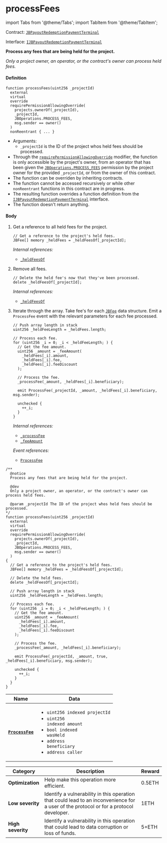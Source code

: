 # processFees

import Tabs from '@theme/Tabs';
import TabItem from '@theme/TabItem';

Contract: [`JBPayoutRedemptionPaymentTerminal`](/dev/api/v2/contracts/or-payment-terminals/or-abstract/jbpayoutredemptionpaymentterminal/README.md)​‌

Interface: [`IJBPayoutRedemptionPaymentTerminal`](/dev/api/v2/interfaces/ijbpayoutredemptionpaymentterminal.md)

<Tabs>
<TabItem value="Step by step" label="Step by step">

**Process any fees that are being held for the project.**

_Only a project owner, an operator, or the contract's owner can process held fees._

#### Definition

```
function processFees(uint256 _projectId)
  external
  virtual
  override
  requirePermissionAllowingOverride(
    projects.ownerOf(_projectId),
    _projectId,
    JBOperations.PROCESS_FEES,
    msg.sender == owner()
  )
  nonReentrant { ... }
```

* Arguments:
  * `_projectId` is the ID of the project whos held fees should be processed.
* Through the [`requirePermissionAllowingOverride`](/dev/api/v2/contracts/or-abstract/jboperatable/modifiers/requirepermissionallowingoverride.md) modifier, the function is only accessible by the project's owner, from an operator that has been given the [`JBOperations.PROCESS_FEES`](/dev/api/v2/libraries/jboperations.md) permission by the project owner for the provided `_projectId`, or from the owner of this contract.
* The function can be overriden by inheriting contracts.
* The function cannot be accessed recursively or while other `nonReentrant` functions in this contract are in progress.
* The resulting function overrides a function definition from the [`IJBPayoutRedemptionPaymentTerminal`](/dev/api/v2/interfaces/ijbpayoutredemptionpaymentterminal.md) interface.
* The function doesn't return anything.

#### Body

1.  Get a reference to all held fees for the project.

    ```
    // Get a reference to the project's held fees.
    JBFee[] memory _heldFees = _heldFeesOf[_projectId];
    ```

    _Internal references:_

    * [`_heldFeesOf`](/dev/api/v2/contracts/or-payment-terminals/or-abstract/jbpayoutredemptionpaymentterminal/properties/-_heldfeesof.md)
2.  Remove all fees.

    ```
    // Delete the held fee's now that they've been processed.
    delete _heldFeesOf[_projectId];
    ```

    _Internal references:_

    * [`_heldFeesOf`](/dev/api/v2/contracts/or-payment-terminals/or-abstract/jbpayoutredemptionpaymentterminal/properties/-_heldfeesof.md)
2.  Iterate through the array. Take fee's for each [`JBFee`](/dev/api/v2/data-structures/jbfee.md) data structure. Emit a `ProcessFee` event with the relevant parameters for each fee processed.

    ```
    // Push array length in stack
    uint256 _heldFeeLength = _heldFees.length;

    // Process each fee.
    for (uint256 _i = 0; _i < _heldFeeLength; ) {
      // Get the fee amount.
      uint256 _amount = _feeAmount(
        _heldFees[_i].amount,
        _heldFees[_i].fee,
        _heldFees[_i].feeDiscount
      );

      // Process the fee.
      _processFee(_amount, _heldFees[_i].beneficiary);

      emit ProcessFee(_projectId, _amount, _heldFees[_i].beneficiary, msg.sender);

      unchecked {
        ++_i;
      }
    }
    ```

    _Internal references:_

    * [`_processFee`](/dev/api/v2/contracts/or-payment-terminals/or-abstract/jbpayoutredemptionpaymentterminal/write/-_processfee.md)
    * [`_feeAmount`](/dev/api/v2/contracts/or-payment-terminals/or-abstract/jbpayoutredemptionpaymentterminal/read/-_feeamount.md)

    _Event references:_

    * [`ProcessFee`](/dev/api/v2/contracts/or-payment-terminals/or-abstract/jbpayoutredemptionpaymentterminal/events/processfee.md)

</TabItem>

<TabItem value="Code" label="Code">

```
/**
  @notice
  Process any fees that are being held for the project.

  @dev
  Only a project owner, an operator, or the contract's owner can process held fees.

  @param _projectId The ID of the project whos held fees should be processed.
*/
function processFees(uint256 _projectId)
  external
  virtual
  override
  requirePermissionAllowingOverride(
    projects.ownerOf(_projectId),
    _projectId,
    JBOperations.PROCESS_FEES,
    msg.sender == owner()
  )
{
  // Get a reference to the project's held fees.
  JBFee[] memory _heldFees = _heldFeesOf[_projectId];

  // Delete the held fees.
  delete _heldFeesOf[_projectId];

  // Push array length in stack
  uint256 _heldFeeLength = _heldFees.length;

  // Process each fee.
  for (uint256 _i = 0; _i < _heldFeeLength; ) {
    // Get the fee amount.
    uint256 _amount = _feeAmount(
      _heldFees[_i].amount,
      _heldFees[_i].fee,
      _heldFees[_i].feeDiscount
    );

    // Process the fee.
    _processFee(_amount, _heldFees[_i].beneficiary);

    emit ProcessFee(_projectId, _amount, true, _heldFees[_i].beneficiary, msg.sender);

    unchecked {
      ++_i;
    }
  }
}
```

</TabItem>

<TabItem value="Events" label="Events">

| Name                                          | Data                                                                                                                                                       |
| --------------------------------------------- | ---------------------------------------------------------------------------------------------------------------------------------------------------------- |
| [**`ProcessFee`**](/dev/api/v2/contracts/or-payment-terminals/or-abstract/jbpayoutredemptionpaymentterminal/events/processfee.md)                         | <ul><li><code>uint256 indexed projectId</code></li><li><code>uint256 indexed amount</code></li><li><code>bool indexed wasHeld</code></li><li><code>address beneficiary</code></li><li><code>address caller</code></li></ul>                                                                                                                                                                                                                                                                                                                         |

</TabItem>

<TabItem value="Bug bounty" label="Bug bounty">

| Category          | Description                                                                                                                            | Reward |
| ----------------- | -------------------------------------------------------------------------------------------------------------------------------------- | ------ |
| **Optimization**  | Help make this operation more efficient.                                                                                               | 0.5ETH |
| **Low severity**  | Identify a vulnerability in this operation that could lead to an inconvenience for a user of the protocol or for a protocol developer. | 1ETH   |
| **High severity** | Identify a vulnerability in this operation that could lead to data corruption or loss of funds.                                        | 5+ETH  |

</TabItem>
</Tabs>
